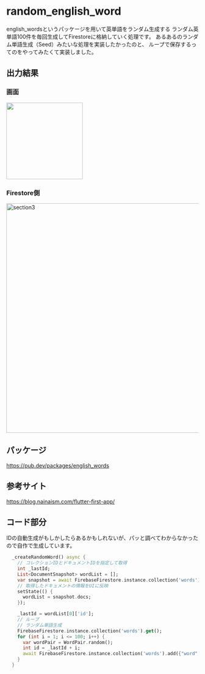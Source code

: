 # random_english_word
english_wordsというパッケージを用いて英単語をランダム生成する
ランダム英単語100件を毎回生成してFirestoreに格納していく処理です。
あるあるのランダム単語生成（Seed）みたいな処理を実装したかったのと、
ループで保存するってのをやってみたくて実装しました。

## 出力結果

### 画面
<img width="200" src="https://user-images.githubusercontent.com/67848399/159212983-97aba048-1537-4f18-97f6-ff8720c6d683.png">

### Firestore側
<img width="600" alt="section3" src="https://user-images.githubusercontent.com/67848399/159213079-5a0edd57-4a0a-4e4e-84b3-bcadf054830f.png">

## パッケージ
https://pub.dev/packages/english_words
## 参考サイト
https://blog.nainaism.com/flutter-first-app/

## コード部分
IDの自動生成がもしかしたらあるかもしれないが、パッと調べてわからなかったので自作で生成しています。

```dart
  _createRandomWord() async {
    // コレクションIDとドキュメントIDを指定して取得
    int _lastId;
    List<DocumentSnapshot> wordList = [];
    var snapshot = await FirebaseFirestore.instance.collection('words').orderBy('id', descending: true).limit(1).get();
    // 取得したドキュメントの情報をUIに反映
    setState(() {
      wordList = snapshot.docs;
    });

    _lastId = wordList[0]['id'];
    // ループ
    // ランダム単語生成
    FirebaseFirestore.instance.collection('words').get();
    for (int i = 1; i <= 100; i++) {
      var wordPair = WordPair.random();
      int id = _lastId + i;
      await FirebaseFirestore.instance.collection('words').add({"word": wordPair.asPascalCase, "id": id});
    }
  }
```
